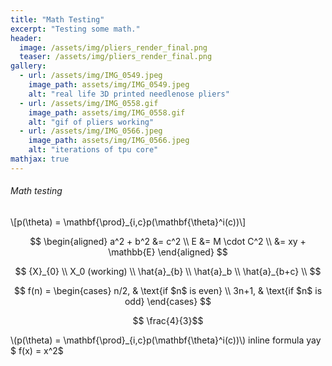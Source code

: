 ```yaml
---
title: "Math Testing"
excerpt: "Testing some math."
header:
  image: /assets/img/pliers_render_final.png
  teaser: /assets/img/pliers_render_final.png
gallery:
  - url: /assets/img/IMG_0549.jpeg
    image_path: assets/img/IMG_0549.jpeg
    alt: "real life 3D printed needlenose pliers"
  - url: /assets/img/IMG_0558.gif
    image_path: assets/img/IMG_0558.gif
    alt: "gif of pliers working"
  - url: /assets/img/IMG_0566.jpeg
    image_path: assets/img/IMG_0566.jpeg
    alt: "iterations of tpu core"
mathjax: true
---
```

###### Math testing

\\[p(\theta) = \mathbf{\prod}_{i,c}p(\mathbf{\theta}^i(c))\\]

$$
\begin{aligned} 
a^2 + b^2 &= c^2 \\ 
E &= M \cdot C^2 \\ 
&= xy + \mathbb{E} 
\end{aligned}
$$


$$ 
{X}_{0}  \\
  X_0 (working) \\
  \hat{a}_{b}   \\
  \hat{a}_b  \\
  \hat{a}_{b+c} \\
$$

$$
    f(n) =
      \begin{cases}
      n/2,  & \text{if $n$ is even} \\
      3n+1, & \text{if $n$ is odd}
      \end{cases}
$$

$$ \frac{4}{3}$$

\\(p(\theta) = \mathbf{\prod}_{i,c}p(\mathbf{\theta}^i(c))\\) inline formula  yay
$ f(x) = x^2$
